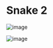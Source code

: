 # Snake 2

![image](https://github.com/CAZPFITL/Snake2/assets/15793619/83635624-fdb2-4952-b6a8-9b59926f78f8)

![image](https://github.com/CAZPFITL/Snake2/assets/15793619/639d08d5-8feb-4a11-94de-98e7faa2cda0)

